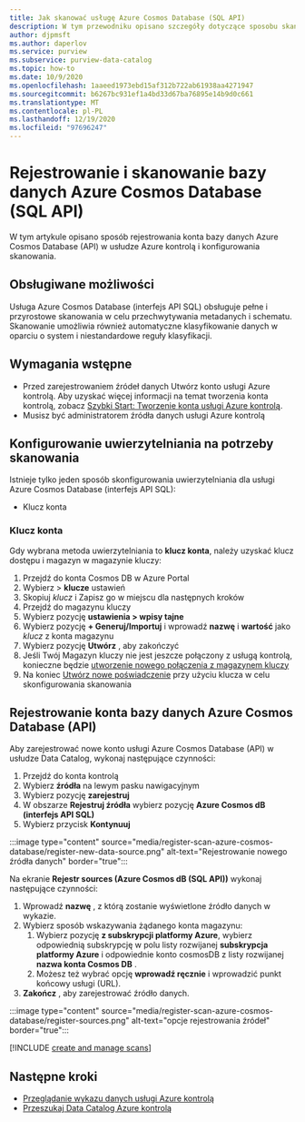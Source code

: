 ```yaml
---
title: Jak skanować usługę Azure Cosmos Database (SQL API)
description: W tym przewodniku opisano szczegóły dotyczące sposobu skanowania bazy danych Azure Cosmos Database (SQL API).
author: djpmsft
ms.author: daperlov
ms.service: purview
ms.subservice: purview-data-catalog
ms.topic: how-to
ms.date: 10/9/2020
ms.openlocfilehash: 1aaeed1973ebd15af312b722ab61938aa4271947
ms.sourcegitcommit: b6267bc931ef1a4bd33d67ba76895e14b9d0c661
ms.translationtype: MT
ms.contentlocale: pl-PL
ms.lasthandoff: 12/19/2020
ms.locfileid: "97696247"
---
```

# <a name="register-and-scan-azure-cosmos-database-sql-api"></a>Rejestrowanie i skanowanie bazy danych Azure Cosmos Database (SQL API)

W tym artykule opisano sposób rejestrowania konta bazy danych Azure Cosmos Database (API) w usłudze Azure kontrolą i konfigurowania skanowania.

## <a name="supported-capabilities"></a>Obsługiwane możliwości

Usługa Azure Cosmos Database (interfejs API SQL) obsługuje pełne i przyrostowe skanowania w celu przechwytywania metadanych i schematu. Skanowanie umożliwia również automatyczne klasyfikowanie danych w oparciu o system i niestandardowe reguły klasyfikacji.

## <a name="prerequisites"></a>Wymagania wstępne

- Przed zarejestrowaniem źródeł danych Utwórz konto usługi Azure kontrolą. Aby uzyskać więcej informacji na temat tworzenia konta kontrolą, zobacz [Szybki Start: Tworzenie konta usługi Azure kontrolą](create-catalog-portal.md).
- Musisz być administratorem źródła danych usługi Azure kontrolą

## <a name="setting-up-authentication-for-a-scan"></a>Konfigurowanie uwierzytelniania na potrzeby skanowania

Istnieje tylko jeden sposób skonfigurowania uwierzytelniania dla usługi Azure Cosmos Database (interfejs API SQL):

- Klucz konta
 
### <a name="account-key"></a>Klucz konta

Gdy wybrana metoda uwierzytelniania to **klucz konta**, należy uzyskać klucz dostępu i magazyn w magazynie kluczy:

1. Przejdź do konta Cosmos DB w Azure Portal 
1. Wybierz   >  **klucze** ustawień 
1. Skopiuj *klucz* i Zapisz go w miejscu dla następnych kroków
1. Przejdź do magazynu kluczy
1. Wybierz pozycję **ustawienia > wpisy tajne**
1. Wybierz pozycję **+ Generuj/Importuj** i wprowadź **nazwę** i **wartość** jako *klucz* z konta magazynu
1. Wybierz pozycję **Utwórz** , aby zakończyć
1. Jeśli Twój Magazyn kluczy nie jest jeszcze połączony z usługą kontrolą, konieczne będzie [utworzenie nowego połączenia z magazynem kluczy](manage-credentials.md#create-azure-key-vaults-connections-in-your-azure-purview-account)
1. Na koniec [Utwórz nowe poświadczenie](manage-credentials.md#create-a-new-credential) przy użyciu klucza w celu skonfigurowania skanowania

## <a name="register-an-azure-cosmos-database-sql-api-account"></a>Rejestrowanie konta bazy danych Azure Cosmos Database (API)

Aby zarejestrować nowe konto usługi Azure Cosmos Database (API) w usłudze Data Catalog, wykonaj następujące czynności:

1. Przejdź do konta kontrolą
1. Wybierz **źródła** na lewym pasku nawigacyjnym
1. Wybierz pozycję **zarejestruj**
1. W obszarze **Rejestruj źródła** wybierz pozycję **Azure Cosmos dB (interfejs API SQL)**
1. Wybierz przycisk **Kontynuuj**

:::image type="content" source="media/register-scan-azure-cosmos-database/register-new-data-source.png" alt-text="Rejestrowanie nowego źródła danych" border="true":::

Na ekranie **Rejestr sources (Azure Cosmos dB (SQL API))** wykonaj następujące czynności:

1. Wprowadź **nazwę** , z którą zostanie wyświetlone źródło danych w wykazie.
1. Wybierz sposób wskazywania żądanego konta magazynu:
   1. Wybierz pozycję **z subskrypcji platformy Azure**, wybierz odpowiednią subskrypcję w polu listy rozwijanej **subskrypcja platformy Azure** i odpowiednie konto cosmosDB z listy rozwijanej **nazwa konta Cosmos DB** .
   1. Możesz też wybrać opcję **wprowadź ręcznie** i wprowadzić punkt końcowy usługi (URL).
1. **Zakończ** , aby zarejestrować źródło danych.

:::image type="content" source="media/register-scan-azure-cosmos-database/register-sources.png" alt-text="opcje rejestrowania źródeł" border="true":::


[!INCLUDE [create and manage scans](includes/manage-scans.md)]

## <a name="next-steps"></a>Następne kroki

- [Przeglądanie wykazu danych usługi Azure kontrolą](how-to-browse-catalog.md)
- [Przeszukaj Data Catalog Azure kontrolą](how-to-search-catalog.md)
